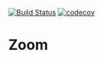 [![Build Status](https://travis-ci.org/UNIVALENCE/Zoom.svg?branch=master)](https://travis-ci.org/UNIVALENCE/Zoom)
[![codecov](https://codecov.io/gh/UNIVALENCE/Zoom/branch/master/graph/badge.svg)](https://codecov.io/gh/UNIVALENCE/Zoom)
# Zoom

